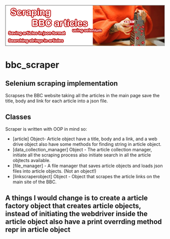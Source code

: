 ![img.png](img.png)
# bbc_scraper
## Selenium scraping implementation
Scrapses the BBC website taking all the articles in the main page save the title, body and link for each article into a json file.

## Classes

Scraper is written with OOP in mind so:

- [article] Object- Article object have a title, body and a link, and a web drive object also have some methods for finding string in article object.
- [data_collection_manager] Object - The article collection manager, initiate all the scraping process also initiate search in all the article objtects available. 
- [file_manager] - A file manager that saves article objects and loads json files into article objects. (Not an object!)
- [linkscraperobject] Object - Object that scrapes the article links on the main site of the BBC.

## A things I would change is to create a article factory object that creates article objects, instead of initiating the webdriver inside the article object also have a print overrding method __repr__ in article object
